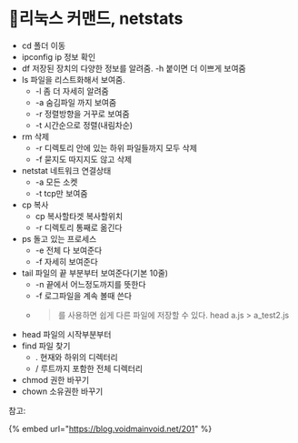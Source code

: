 # 리눅스 커맨드, netstats

* cd 폴더 이동
* ipconfig ip 정보 확인
* df 저장된 장치의 다양한 정보를 알려줌. -h 붙이면 더 이쁘게 보여줌
* ls 파일을 리스트화해서 보여줌.
  * \-l 좀 더 자세히 알려줌
  * \-a 숨김파일 까지 보여줌
  * \-r 정렬방향을 거꾸로 보여줌
  * \-t 시간순으로 정렬(내림차순)
* rm 삭제
  * \-r 디렉토리 안에 있는 하위 파일들까지 모두 삭제
  * \-f 묻지도 따지지도 않고 삭제
* netstat 네트워크 연결상태
  * \-a 모든 소켓
  * \-t tcp만 보여줌
* cp 복사
  * cp 복사할타겟 복사할위치
  * \-r 디렉토리 통째로 옮긴다
* ps 돌고 있는 프로세스
  * \-e 전체 다 보여준다
  * \-f 자세히 보여준다
* tail 파일의 끝 부분부터 보여준다(기본 10줄)
  * \-n 끝에서 어느정도까지를 뜻한다
  * \-f 로그파일을 계속 볼때 쓴다
  * > 를 사용하면 쉽게 다른 파일에 저장할 수 있다. head a.js > a\_test2.js
* head 파일의 시작부분부터
* find 파일 찾기
  * . 현재와 하위의 디렉터리
  * / 루트까지 포함한 전체 디렉터리
* chmod 권한 바꾸기
* chown 소유권한 바꾸기

참고:

{% embed url="https://blog.voidmainvoid.net/201" %}
